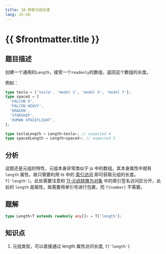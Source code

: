 ```yaml
---
title: 18-获取元组长度
lang: zh-CN
---
```


# {{ $frontmatter.title }}

## 题目描述

创建一个通用的`Length`，接受一个`readonly`的数组，返回这个数组的长度。

例如：

```ts
type tesla = ['tesla', 'model 3', 'model X', 'model Y'];
type spaceX = [
  'FALCON 9',
  'FALCON HEAVY',
  'DRAGON',
  'STARSHIP',
  'HUMAN SPACEFLIGHT',
];

type teslaLength = Length<tesla>; // expected 4
type spaceXLength = Length<spaceX>; // expected 5
```

## 分析

这题还是元组的特性，元组本身非常类似于 js 中的数组，其本身属性中就有 `length` 属性，故只需要利用 ts 中的 [索引访问](https://www.typescriptlang.org/docs/handbook/2/indexed-access-types.html) 即可获取元组的长度。 `T['length']`。此处需要注意和 [11-元组转换为对象](/easy/11-元组转换为对象.md) 中的索引签名访问区分开，此处的 `length` 是属性，故需要用单引号进行包裹，而 `T[number]` 不需要。

## 题解

```ts
type Length<T extends readonly any[]> = T['length'];
```

## 知识点

1. 元组类型，可以直接通过 length 属性访问长度, `T['length']`
